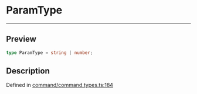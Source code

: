 

# ParamType

<div class="api-docs__separator" data-reactroot="">

---

</div><div class="api-docs__section">

## Preview

</div><div class="api-docs__preview type single">

```ts
type ParamType = string | number;
```

</div><div class="api-docs__section">

## Description

</div><div class="api-docs__description"><span class="api-docs__do-not-parse">



</span></div><p class="api-docs__definition">

Defined in [command/command.types.ts:184](https://github.com/BetterTyped/hyper-fetch/blob/d6c03b85/packages/core/src/command/command.types.ts#L184)

</p>